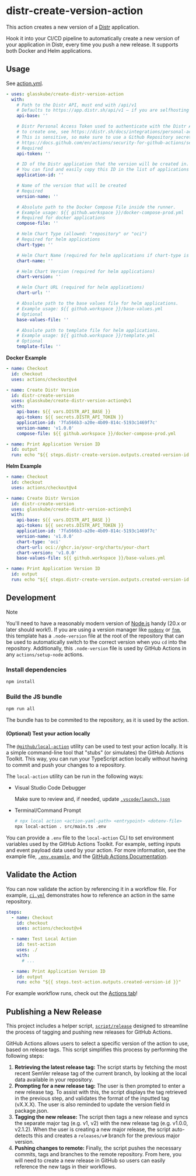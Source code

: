 # distr-create-version-action

This action creates a new version of a
[Distr](https://github.com/glasskube/distr) application.

Hook it into your CI/CD pipeline to automatically create a new version of your
application in Distr, every time you push a new release. It supports both Docker
and Helm applications.

## Usage

See [action.yml](action.yml).

```yaml
- uses: glasskube/create-distr-version-action
  with:
    # Path to the Distr API, must end with /api/v1
    # Defaults to https://app.distr.sh/api/v1 – if you are selfhosting set to, e.g. https://distr.example.com/api/v1
    api-base: ''

    # Distr Personal Access Token used to authenticate with the Distr API,
    # to create one, see https://distr.sh/docs/integrations/personal-access-token/
    # This is sensitive, so make sure to use a Github Repository secret to store and read it safely
    # https://docs.github.com/en/actions/security-for-github-actions/security-guides/using-secrets-in-github-actions
    # Required
    api-token: ''

    # ID of the Distr application that the version will be created in.
    # You can find and easily copy this ID in the list of applications in the Distr Web UI.
    application-id: ''

    # Name of the version that will be created
    # Required
    version-name: ''

    # Absolute path to the Docker Compose File inside the runner.
    # Example usage: ${{ github.workspace }}/docker-compose-prod.yml
    # Required for docker applications
    compose-file: ''

    # Helm Chart Type (allowed: "repository" or "oci")
    # Required for helm applications
    chart-type: ''

    # Helm Chart Name (required for helm applications if chart-type is "repository")
    chart-name: ''

    # Helm Chart Version (required for helm applications)
    chart-version: ''

    # Helm Chart URL (required for helm applications)
    chart-url: ''

    # Absolute path to the base values file for helm applications.
    # Example usage: ${{ github.workspace }}/base-values.yml
    # Optional
    base-values-file: ''

    # Absolute path to template file for helm applications.
    # Example usage: ${{ github.workspace }}/template.yml
    # Optional
    template-file: ''
```

**Docker Example**

```yaml
- name: Checkout
  id: checkout
  uses: actions/checkout@v4

- name: Create Distr Version
  id: distr-create-version
  uses: glasskube/create-distr-version-action@v1
  with:
    api-base: ${{ vars.DISTR_API_BASE }}
    api-token: ${{ secrets.DISTR_API_TOKEN }}
    application-id: '7fa566b3-a20e-4b09-814c-5193c1469f7c'
    version-name: 'v1.0.0'
    compose-file: ${{ github.workspace }}/docker-compose-prod.yml

- name: Print Application Version ID
  id: output
  run: echo "${{ steps.distr-create-version.outputs.created-version-id }}"
```

**Helm Example**

```yaml
- name: Checkout
  id: checkout
  uses: actions/checkout@v4

- name: Create Distr Version
  id: distr-create-version
  uses: glasskube/create-distr-version-action@v1
  with:
    api-base: ${{ vars.DISTR_API_BASE }}
    api-token: ${{ secrets.DISTR_API_TOKEN }}
    application-id: '7fa566b3-a20e-4b09-814c-5193c1469f7c'
    version-name: 'v1.0.0'
    chart-type: 'oci'
    chart-url: oci://ghcr.io/your-org/charts/your-chart
    chart-version: 'v1.0.0'
    base-values-file: ${{ github.workspace }}/base-values.yml

- name: Print Application Version ID
  id: output
  run: echo "${{ steps.distr-create-version.outputs.created-version-id }}"
```

## Development

> [!NOTE]
>
> You'll need to have a reasonably modern version of
> [Node.js](https://nodejs.org) handy (20.x or later should work!). If you are
> using a version manager like [`nodenv`](https://github.com/nodenv/nodenv) or
> [`fnm`](https://github.com/Schniz/fnm), this template has a `.node-version`
> file at the root of the repository that can be used to automatically switch to
> the correct version when you `cd` into the repository. Additionally, this
> `.node-version` file is used by GitHub Actions in any `actions/setup-node`
> actions.

### Install dependencies

```bash
npm install
```

### Build the JS bundle

```bash
npm run all
```

The bundle has to be commited to the repository, as it is used by the action.

#### (Optional) Test your action locally

The [`@github/local-action`](https://github.com/github/local-action) utility can
be used to test your action locally. It is a simple command-line tool that
"stubs" (or simulates) the GitHub Actions Toolkit. This way, you can run your
TypeScript action locally without having to commit and push your changes to a
repository.

The `local-action` utility can be run in the following ways:

- Visual Studio Code Debugger

  Make sure to review and, if needed, update
  [`.vscode/launch.json`](./.vscode/launch.json)

- Terminal/Command Prompt

  ```bash
  # npx local action <action-yaml-path> <entrypoint> <dotenv-file>
  npx local-action . src/main.ts .env
  ```

You can provide a `.env` file to the `local-action` CLI to set environment
variables used by the GitHub Actions Toolkit. For example, setting inputs and
event payload data used by your action. For more information, see the example
file, [`.env.example`](./.env.example), and the
[GitHub Actions Documentation](https://docs.github.com/en/actions/learn-github-actions/variables#default-environment-variables).

## Validate the Action

You can now validate the action by referencing it in a workflow file. For
example, [`ci.yml`](./.github/workflows/ci.yml) demonstrates how to reference an
action in the same repository.

```yaml
steps:
  - name: Checkout
    id: checkout
    uses: actions/checkout@v4

  - name: Test Local Action
    id: test-action
    uses: ./
    with:
      # ...

  - name: Print Application Version ID
    id: output
    run: echo "${{ steps.test-action.outputs.created-version-id }}"
```

For example workflow runs, check out the
[Actions tab](https://github.com/glasskube/create-distr-version-action/actions)!

## Publishing a New Release

This project includes a helper script, [`script/release`](./script/release)
designed to streamline the process of tagging and pushing new releases for
GitHub Actions.

GitHub Actions allows users to select a specific version of the action to use,
based on release tags. This script simplifies this process by performing the
following steps:

1. **Retrieving the latest release tag:** The script starts by fetching the most
   recent SemVer release tag of the current branch, by looking at the local data
   available in your repository.
1. **Prompting for a new release tag:** The user is then prompted to enter a new
   release tag. To assist with this, the script displays the tag retrieved in
   the previous step, and validates the format of the inputted tag (vX.X.X). The
   user is also reminded to update the version field in package.json.
1. **Tagging the new release:** The script then tags a new release and syncs the
   separate major tag (e.g. v1, v2) with the new release tag (e.g. v1.0.0,
   v2.1.2). When the user is creating a new major release, the script
   auto-detects this and creates a `releases/v#` branch for the previous major
   version.
1. **Pushing changes to remote:** Finally, the script pushes the necessary
   commits, tags and branches to the remote repository. From here, you will need
   to create a new release in GitHub so users can easily reference the new tags
   in their workflows.

